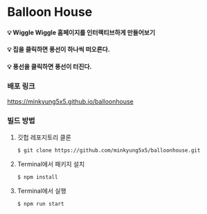 # Balloon House

<h4>💡 Wiggle Wiggle 홈페이지를 인터랙티브하게 만들어보기</h4>
<h4>💡 집을 클릭하면 풍선이 하나씩 떠오른다.</h4>
<h4>💡 풍선을 클릭하면 풍선이 터진다.</h4>

### 배포 링크
<a href="https://minkyung5x5.github.io/balloonhouse/">https://minkyung5x5.github.io/balloonhouse</a>

### 빌드 방법

1. 깃헙 레포지토리 클론

   ```$ git clone https://github.com/minkyung5x5/balloonhouse.git```
2. Terminal에서 패키지 설치
   
   ```$ npm install```
   
3. Terminal에서 실행
   
   ```$ npm run start```
